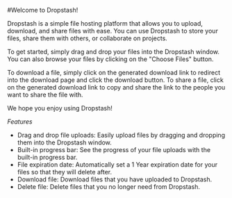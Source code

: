 #Welcome to Dropstash!

Dropstash is a simple file hosting platform that allows you to upload, download, and share files with ease. You can use Dropstash to store your files, share them with others, or collaborate on projects.

To get started, simply drag and drop your files into the Dropstash window. You can also browse your files by clicking on the "Choose Files" button.

To download a file, simply click on the generated download link to redirect into the download page and click the download button. To share a file, click on the generated download link to copy and share the link to the people you want to share the file with.

We hope you enjoy using Dropstash!

*Features*

- Drag and drop file uploads: Easily upload files by dragging and dropping them into the Dropstash window.
- Built-in progress bar: See the progress of your file uploads with the built-in progress bar.
- File expiration date: Automatically set a 1 Year expiration date for your files so that they will delete after.
- Download file: Download files that you have uploaded to Dropstash.
- Delete file: Delete files that you no longer need from Dropstash.
